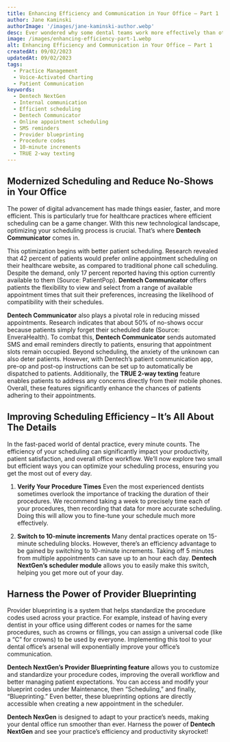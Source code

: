```yaml
---
title: Enhancing Efficiency and Communication in Your Office – Part 1
author: Jane Kaminski
authorImage: '/images/jane-kaminski-author.webp'
desc: Ever wondered why some dental teams work more effectively than others? The secret ingredient is often clear, effective internal communication. This three-part series will explore how to increase communication efficiency, and how **Dentech NextGen** can directly help you to do so!
image: /images/enhancing-efficiency-part-1.webp
alt: Enhancing Efficiency and Communication in Your Office – Part 1
createdAt: 09/02/2023
updatedAt: 09/02/2023
tags:
  - Practice Management
  - Voice-Activated Charting
  - Patient Communication
keywords:
  - Dentech NextGen
  - Internal communication
  - Efficient scheduling
  - Dentech Communicator
  - Online appointment scheduling
  - SMS reminders
  - Provider blueprinting
  - Procedure codes
  - 10-minute increments
  - TRUE 2-way texting
---
```


## Modernized Scheduling and Reduce No-Shows in Your Office

The power of digital advancement has made things easier, faster, and more efficient. This is particularly true for healthcare practices where efficient scheduling can be a game changer. With this new technological landscape, optimizing your scheduling process is crucial. That’s where **Dentech Communicator** comes in.

This optimization begins with better patient scheduling. Research revealed that 42 percent of patients would prefer online appointment scheduling on their healthcare website, as compared to traditional phone call scheduling. Despite the demand, only 17 percent reported having this option currently available to them (Source: PatientPop). **Dentech Communicator** offers patients the flexibility to view and select from a range of available appointment times that suit their preferences, increasing the likelihood of compatibility with their schedules.

**Dentech Communicator** also plays a pivotal role in reducing missed appointments. Research indicates that about 50% of no-shows occur because patients simply forget their scheduled date (Source: EnveraHealth). To combat this, **Dentech Communicator** sends automated SMS and email reminders directly to patients, ensuring that appointment slots remain occupied. Beyond scheduling, the anxiety of the unknown can also deter patients. However, with Dentech’s patient communication app, pre-op and post-op instructions can be set up to automatically be dispatched to patients. Additionally, the **TRUE 2-way texting** feature enables patients to address any concerns directly from their mobile phones. Overall, these features significantly enhance the chances of patients adhering to their appointments.

## Improving Scheduling Efficiency – It’s All About The Details

In the fast-paced world of dental practice, every minute counts. The efficiency of your scheduling can significantly impact your productivity, patient satisfaction, and overall office workflow. We’ll now explore two small but efficient ways you can optimize your scheduling process, ensuring you get the most out of every day.

1. **Verify Your Procedure Times**
    Even the most experienced dentists sometimes overlook the importance of tracking the duration of their procedures. We recommend taking a week to precisely time each of your procedures, then recording that data for more accurate scheduling. Doing this will allow you to fine-tune your schedule much more effectively.

2. **Switch to 10-minute increments**
    Many dental practices operate on 15-minute scheduling blocks. However, there’s an efficiency advantage to be gained by switching to 10-minute increments. Taking off 5 minutes from multiple appointments can save up to an hour each day. **Dentech NextGen’s scheduler module** allows you to easily make this switch, helping you get more out of your day.

## Harness the Power of Provider Blueprinting

Provider blueprinting is a system that helps standardize the procedure codes used across your practice. For example, instead of having every dentist in your office using different codes or names for the same procedures, such as crowns or fillings, you can assign a universal code (like a “C” for crowns) to be used by everyone. Implementing this tool to your dental office’s arsenal will exponentially improve your office’s communication.

**Dentech NextGen’s Provider Blueprinting feature** allows you to customize and standardize your procedure codes, improving the overall workflow and better managing patient expectations. You can access and modify your blueprint codes under Maintenance, then “Scheduling,” and finally, “Blueprinting.” Even better, these blueprinting options are directly accessible when creating a new appointment in the scheduler.

**Dentech NexGen** is designed to adapt to your practice’s needs, making your dental office run smoother than ever. Harness the power of **Dentech NextGen** and see your practice’s efficiency and productivity skyrocket!